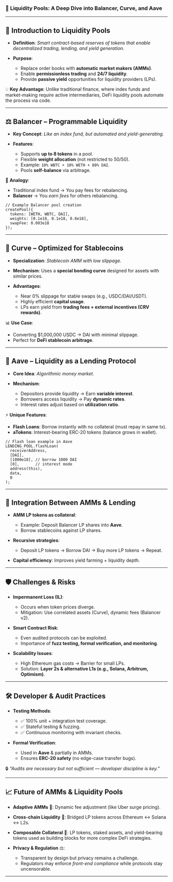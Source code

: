 ### 🔹 **Liquidity Pools: A Deep Dive into Balancer, Curve, and Aave**

---

## 🌊 **Introduction to Liquidity Pools**

* **Definition**: *Smart contract-based reserves of tokens that enable decentralized trading, lending, and yield generation.*
* **Purpose**:

  * Replace order books with **automatic market makers (AMMs)**.
  * Enable **permissionless trading** and **24/7 liquidity**.
  * Provide **passive yield** opportunities for liquidity providers (LPs).

💡 **Key Advantage**: Unlike traditional finance, where index funds and market-making require active intermediaries, DeFi liquidity pools automate the process via code.

---

## ⚖️ **Balancer – Programmable Liquidity**

* **Key Concept**: *Like an index fund, but automated and yield-generating.*
* **Features**:

  * Supports **up to 8 tokens** in a pool.
  * Flexible **weight allocation** (not restricted to 50/50).
  * Example: `10% WBTC + 10% WETH + 80% DAI`.
  * Pools **self-balance** via arbitrage.

📌 **Analogy**:

* Traditional index fund → You pay fees for rebalancing.
* **Balancer** → You *earn fees* for others rebalancing.

```solidity
// Example Balancer pool creation
createPool({
  tokens: [WETH, WBTC, DAI],
  weights: [0.1e18, 0.1e18, 0.8e18],
  swapFee: 0.003e18
});
```

---

## 💱 **Curve – Optimized for Stablecoins**

* **Specialization**: *Stablecoin AMM with low slippage.*
* **Mechanism**: Uses a **special bonding curve** designed for assets with similar prices.
* **Advantages**:

  * Near 0% slippage for stable swaps (e.g., USDC/DAI/USDT).
  * Highly efficient **capital usage**.
  * LPs earn yield from **trading fees + external incentives (CRV rewards)**.

📊 **Use Case**:

* Converting \$1,000,000 USDC → DAI with minimal slippage.
* Perfect for **DeFi stablecoin arbitrage**.

---

## 🏦 **Aave – Liquidity as a Lending Protocol**

* **Core Idea**: *Algorithmic money market.*
* **Mechanism**:

  * Depositors provide liquidity → Earn **variable interest**.
  * Borrowers access liquidity → Pay **dynamic rates**.
  * Interest rates adjust based on **utilization ratio**.

⚡ **Unique Features**:

* **Flash Loans**: Borrow instantly with no collateral (must repay in same tx).
* **aTokens**: Interest-bearing ERC-20 tokens (balance grows in wallet).

```solidity
// Flash loan example in Aave
LENDING_POOL.flashLoan(
  receiverAddress,
  [DAI],
  [1000e18], // borrow 1000 DAI
  [0],       // interest mode
  address(this),
  data,
  0
);
```

---

## 🔗 **Integration Between AMMs & Lending**

* **AMM LP tokens as collateral**:

  * Example: Deposit Balancer LP shares into **Aave**.
  * Borrow stablecoins against LP shares.
* **Recursive strategies**:

  * Deposit LP tokens → Borrow DAI → Buy more LP tokens → Repeat.
* **Capital efficiency**: Improves yield farming + liquidity depth.

---

## 🛡️ **Challenges & Risks**

* **Impermanent Loss (IL)**:

  * Occurs when token prices diverge.
  * Mitigation: Use correlated assets (Curve), dynamic fees (Balancer v2).
* **Smart Contract Risk**:

  * Even audited protocols can be exploited.
  * Importance of **fuzz testing, formal verification, and monitoring**.
* **Scalability Issues**:

  * High Ethereum gas costs → Barrier for small LPs.
  * Solution: **Layer 2s & alternative L1s (e.g., Solana, Arbitrum, Optimism)**.

---

## 🛠️ **Developer & Audit Practices**

* **Testing Methods**:

  * ✅ 100% unit + integration test coverage.
  * ✅ Stateful testing & fuzzing.
  * ✅ Continuous monitoring with invariant checks.
* **Formal Verification**:

  * Used in **Aave** & partially in AMMs.
  * Ensures **ERC-20 safety** (no edge-case transfer bugs).

🔒 *“Audits are necessary but not sufficient — developer discipline is key.”*

---

## 📈 **Future of AMMs & Liquidity Pools**

* **Adaptive AMMs** 🤖: Dynamic fee adjustment (like Uber surge pricing).
* **Cross-chain Liquidity** 🌉: Bridged LP tokens across Ethereum ↔ Solana ↔ L2s.
* **Composable Collateral** 🔗: LP tokens, staked assets, and yield-bearing tokens used as building blocks for more complex DeFi strategies.
* **Privacy & Regulation** ⚖️:

  * Transparent by design but privacy remains a challenge.
  * Regulators may enforce *front-end compliance* while protocols stay uncensorable.

---

